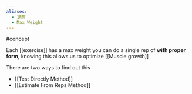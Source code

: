 ```yaml
---
aliases:
  - 1RM
  - Max Weight
---
```

#concept 

Each [[exercise]] has a max weight you can do a single rep of **with proper form**, knowing this allows us to optimize [[Muscle growth]]

There are two ways to find out this

- [[Test Directly Method]]
- [[Estimate From Reps Method]]